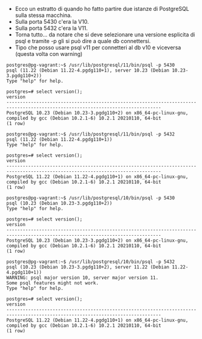 * Ecco un estratto di quando ho fatto partire due istanze di PostgreSQL sulla stessa macchina.
* Sulla porta 5430 c'era la V10.
* Sulla porta 5432 c'era la V11.
* Torna tutto... da notare che si deve selezionare una versione esplicita di psql e tramite -p gli si può dire a quale db connettersi.
* Tipo che posso usare psql v11 per connetteri al db v10 e viceversa (questa volta con warning)

```
postgres@pg-vagrant:~$ /usr/lib/postgresql/11/bin/psql -p 5430
psql (11.22 (Debian 11.22-4.pgdg110+1), server 10.23 (Debian 10.23-3.pgdg110+2))
Type "help" for help.

postgres=# select version();
version
-------------------------------------------------------------------------------------------------------------------------------
PostgreSQL 10.23 (Debian 10.23-3.pgdg110+2) on x86_64-pc-linux-gnu, compiled by gcc (Debian 10.2.1-6) 10.2.1 20210110, 64-bit
(1 row)
```

```
postgres@pg-vagrant:~$ /usr/lib/postgresql/11/bin/psql -p 5432
psql (11.22 (Debian 11.22-4.pgdg110+1))
Type "help" for help.

postgres=# select version();
version
-------------------------------------------------------------------------------------------------------------------------------
PostgreSQL 11.22 (Debian 11.22-4.pgdg110+1) on x86_64-pc-linux-gnu, compiled by gcc (Debian 10.2.1-6) 10.2.1 20210110, 64-bit
(1 row)
```

```
postgres@pg-vagrant:~$ /usr/lib/postgresql/10/bin/psql -p 5430
psql (10.23 (Debian 10.23-3.pgdg110+2))
Type "help" for help.

postgres=# select version();
version
-------------------------------------------------------------------------------------------------------------------------------
PostgreSQL 10.23 (Debian 10.23-3.pgdg110+2) on x86_64-pc-linux-gnu, compiled by gcc (Debian 10.2.1-6) 10.2.1 20210110, 64-bit
(1 row)
```

```
postgres@pg-vagrant:~$ /usr/lib/postgresql/10/bin/psql -p 5432
psql (10.23 (Debian 10.23-3.pgdg110+2), server 11.22 (Debian 11.22-4.pgdg110+1))
WARNING: psql major version 10, server major version 11.
Some psql features might not work.
Type "help" for help.

postgres=# select version();
version
-------------------------------------------------------------------------------------------------------------------------------
PostgreSQL 11.22 (Debian 11.22-4.pgdg110+1) on x86_64-pc-linux-gnu, compiled by gcc (Debian 10.2.1-6) 10.2.1 20210110, 64-bit
(1 row)
```